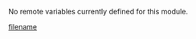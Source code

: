 

No remote variables currently defined for this module.

[filename](./bottom-copyright.md ':include')